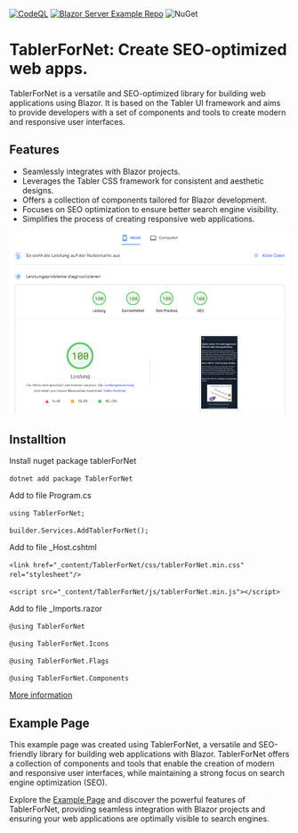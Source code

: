 [![CodeQL](https://github.com/Nix1983/TablerForNet/actions/workflows/github-code-scanning/codeql/badge.svg)](https://github.com/Nix1983/TablerForNet/actions/workflows/github-code-scanning/codeql)
[![Blazor Server Example Repo](https://img.shields.io/badge/Blazor%20Server%20Example-Repo-brightgreen?style=flat&logo=github)](https://github.com/Nix1983/BlazorServerTablerForNetExample)
![NuGet](https://img.shields.io/nuget/v/TablerForNet.svg)

# TablerForNet: Create SEO-optimized web apps.

TablerForNet is a versatile and SEO-optimized library for building web applications using Blazor. It is based on the Tabler UI framework and aims to provide developers with a set of components and tools to create modern and responsive user interfaces.

## Features

- Seamlessly integrates with Blazor projects.
- Leverages the Tabler CSS framework for consistent and aesthetic designs.
- Offers a collection of components tailored for Blazor development.
- Focuses on SEO optimization to ensure better search engine visibility.
- Simplifies the process of creating responsive web applications.
  
[![TablerForNet SEO Example](src/assets/GoogleSeo.png)](https://github.com/Nix1983/TablerForNet/tree/master)


## Installtion

Install nuget package tablerForNet

`dotnet add package TablerForNet`


Add to file Program.cs

`using TablerForNet;`

`builder.Services.AddTablerForNet();`



Add to file _Host.cshtml

`<link href="_content/TablerForNet/css/tablerForNet.min.css" rel="stylesheet"/>`

`<script src="_content/TablerForNet/js/tablerForNet.min.js"></script>`


Add to file _Imports.razor

`@using TablerForNet`

`@using TablerForNet.Icons`

`@using TablerForNet.Flags`

`@using TablerForNet.Components`


[More information](https://ghostlyInc.com/en-US/tabler-for-net-and-balzor-usage/)
  
## Example Page

This example page was created using TablerForNet, a versatile and SEO-friendly library for building web applications with Blazor. TablerForNet offers a collection of components and tools that enable the creation of modern and responsive user interfaces, while maintaining a strong focus on search engine optimization (SEO).

Explore the [Example Page](https://ghostlyInc.com) and discover the powerful features of TablerForNet, providing seamless integration with Blazor projects and ensuring your web applications are optimally visible to search engines.


